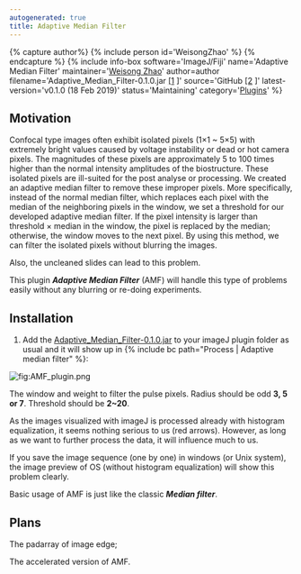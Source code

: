 ```yaml
---
autogenerated: true
title: Adaptive Median Filter
---
```



{% capture author%}
{% include person id='WeisongZhao' %}
{% endcapture %}
{% include info-box software='ImageJ/Fiji'
name='Adaptive Median Filter'
maintainer='[Weisong Zhao](https://weisongzhao.github.io/)'
author=author filename='Adaptive_Median_Filter-0.1.0.jar [\[1](https://github.com/WeisongZhao/AdaptiveMedian.imagej/releases//latest) \]'
source='GitHub [\[2](https://github.com/jumpfunky/ij-nl-means) \]'
latest-version='v0.1.0 (18 Feb 2019)'
status='Maintaining'
category='[Plugins](/plugins)'
%}

## Motivation

Confocal type images often exhibit isolated pixels (1×1 \~ 5×5) with extremely bright values caused by voltage instability or dead or hot camera pixels. The magnitudes of these pixels are approximately 5 to 100 times higher than the normal intensity amplitudes of the biostructure. These isolated pixels are ill-suited for the post analyse or processing. We created an adaptive median filter to remove these improper pixels. More specifically, instead of the normal median filter, which replaces each pixel with the median of the neighboring pixels in the window, we set a threshold for our developed adaptive median filter. If the pixel intensity is larger than threshold × median in the window, the pixel is replaced by the median; otherwise, the window moves to the next pixel. By using this method, we can filter the isolated pixels without blurring the images.

Also, the uncleaned slides can lead to this problem.

This plugin ***Adaptive Median Filter*** (AMF) will handle this type of problems easily without any blurring or re-doing experiments.

## Installation

1. Add the [Adaptive\_Median\_Filter-0.1.0.jar](https://github.com/WeisongZhao/AdaptiveMedian.imagej/releases/download/v0.1.0/Adaptive_Median_Filter-0.1.0.jar) to your imageJ plugin folder as usual and it will show up in {% include bc path="Process | Adaptive median filter" %}:

![](/media/amf-plugin.png "fig:AMF_plugin.png")

The window and weight to filter the pulse pixels. Radius should be odd **3, 5 or 7**. Threshold should be **2\~20**.

As the images visualized with imageJ is processed already with histogram equalization, it seems nothing serious to us (red arrows). However, as long as we want to further process the data, it will influence much to us.

If you save the image sequence (one by one) in windows (or Unix system), the image preview of OS (without histogram equalization) will show this problem clearly.

Basic usage of AMF is just like the classic ***Median filter***.

## Plans

The padarray of image edge;

The accelerated version of AMF.

